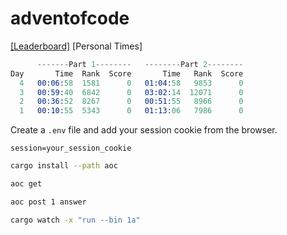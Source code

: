 # adventofcode

[[Leaderboard]](https://adventofcode.com/2023/leaderboard)
[Personal Times]

```s
      -------Part 1--------   --------Part 2--------
Day       Time  Rank  Score       Time   Rank  Score
  4   00:06:58  1581      0   01:04:58   9853      0
  3   00:59:40  6842      0   03:02:14  12071      0
  2   00:36:52  8267      0   00:51:55   8966      0
  1   00:10:55  5343      0   01:13:06   7986      0
```

Create a `.env` file and add your session cookie from the browser.

```env
session=your_session_cookie
```

```sh
cargo install --path aoc
```

```sh
aoc get
```

```sh
aoc post 1 answer
```

```sh
cargo watch -x "run --bin 1a"
```
